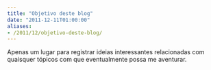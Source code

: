```yaml
---
title: "Objetivo deste blog"
date: "2011-12-11T01:00:00"
aliases:
- /2011/12/objetivo-deste-blog/
---
```


Apenas um lugar para registrar ideias interessantes relacionadas com quaisquer tópicos com que eventualmente possa me aventurar.
